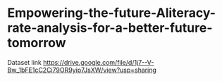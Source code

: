 # Empowering-the-future-Aliteracy-rate-analysis-for-a-better-future-tomorrow

Dataset link  https://drive.google.com/file/d/1j7--V-Bw_1bFE1cC2Ci79OR9yip7JsXW/view?usp=sharing

